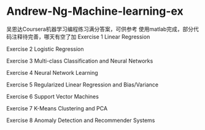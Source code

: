 # Andrew-Ng-Machine-learning-ex
吴恩达Coursera机器学习编程练习满分答案，可供参考
使用matlab完成，部分代码注释待完善，哪天有空了加
 Exercise 1 Linear Regression
 
 Exercise 2 Logistic Regression
 
 Exercise 3 Multi-class Classification and Neural Networks
 
 Exercise 4 Neural Network Learning
 
 Exercise 5 Regularized Linear Regression and Bias/Variance
 
 Exercise 6 Support Vector Machines
 
 Exercise 7 K-Means Clustering and PCA
 
 Exercise 8 Anomaly Detection and Recommender Systems
